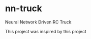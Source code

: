 # nn-truck
Neural Network Driven RC Truck

This project was inspired by this project <a href ='https://github.com/hamuchiwa/AutoRCCar'>

